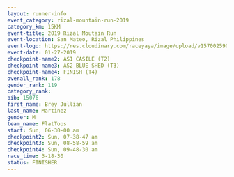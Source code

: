 ```yaml
---
layout: runner-info 
event_category: rizal-mountain-run-2019 
category_km: 15KM 
event-title: 2019 Rizal Moutain Run 
event-location: San Mateo, Rizal Philippines 
event-logo: https://res.cloudinary.com/raceyaya/image/upload/v1570025909/logo/rizal-mountain_gkfete.jpg 
event-date: 01-27-2019 
checkpoint-name2: AS1 CASILE (T2) 
checkpoint-name3: AS2 BLUE SHED (T3) 
checkpoint-name4: FINISH (T4) 
overall_rank: 178
gender_rank: 119
category_rank: 
bib: 15076
first_name: Brey Jullian
last_name: Martinez
gender: M
team_name: FlatTops
start: Sun, 06-30-00 am
checkpoint2: Sun, 07-38-47 am
checkpoint3: Sun, 08-58-59 am
checkpoint4: Sun, 09-48-30 am
race_time: 3-18-30
status: FINISHER
---
```


